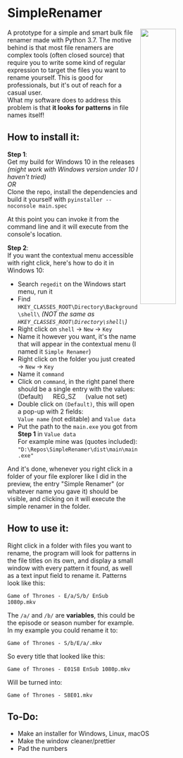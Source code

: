 # SimpleRenamer

<a href="https://www.youtube.com/watch?v=ADsyiEJWdpU&feature=youtu.be">
<img src="https://user-images.githubusercontent.com/27065646/66266362-66a3fa80-e824-11e9-90dd-4fa233ce3652.png" height="40%" width="40%" align="right">
</a>

A prototype for a simple and smart bulk file renamer made with Python 3.7.
The motive behind is that most file renamers are complex tools (often closed source)
that require you to write some kind of regular expression to target the files you want to rename yourself. This is good for professionals, but it's out of reach for a casual user.  
What my software does to address this problem is that **it looks for patterns** in file names itself!

## How to install it:
**Step 1**:  
Get my build for Windows 10 in the releases *(might work with Windows version under 10 I haven't tried)*  
*OR*  
Clone the repo, install the dependencies and build it yourself with `pyinstaller --noconsole main.spec`

At this point you can invoke it from the command line and it will execute from the console's location.

**Step 2**:  
If you want the contextual menu accessible with right click, here's how to do it in Windows 10:  
* Search `regedit` on the Windows start menu, run it
* Find `HKEY_CLASSES_ROOT\Directory\Background\shell\` *(NOT the same as `HKEY_CLASSES_ROOT\Directory\shell\`)*
* Right click on `shell` -> `New` -> `Key`
* Name it however you want, it's the name that will appear in the contextual menu
(I named it `Simple Renamer`)
* Right click on the folder you just created -> `New` -> `Key`
* Name it `command`
* Click on `command`, in the right panel there should be a single entry with the values:   
(Default) &emsp; REG_SZ &emsp; (value not set)
* Double click on `(Default)`, this will open a pop-up with 2 fields:  
`Value name` (not editable) and `Value data`
* Put the path to the `main.exe` you got from **Step 1** in `Value data`  
For example mine was (quotes included): `"D:\Repos\SimpleRenamer\dist\main\main.exe"`

And it's done, whenever you right click in a folder of your file explorer like I did in the preview, 
the entry "Simple Renamer" (or whatever name you gave it) should be visible, and clicking on it will execute 
the simple renamer in the folder.


## How to use it:
Right click in a folder with files you want to rename, 
the program will look for patterns in the file titles on its own, 
and display a small window with every pattern it found, as well as a text input field to rename it.
Patterns look like this:
```
Game of Thrones - E/a/S/b/ EnSub 1080p.mkv
```
The `/a/` and `/b/` are **variables**, this could be the episode or season number for example.  
In my example you could rename it to:
```
Game of Thrones - S/b/E/a/.mkv
```
So every title that looked like this:
```
Game of Thrones - E01S8 EnSub 1080p.mkv
```
Will be turned into:
```
Game of Thrones - S8E01.mkv
```

## To-Do:
* Make an installer for Windows, Linux, macOS
* Make the window cleaner/prettier
* Pad the numbers
